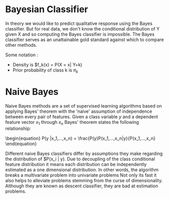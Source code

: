 # Bayesian Classifier
In theory we would like to predict qualitative response using the Bayes classifier. But for real data, we don't know the conditional distribution of Y given X and so computing the Bayes classifier is impossible. The Bayes classifier serves as an unattainable gold standard against which to compare other methods.

Some notation :
- Density is $f_k(x) = P(X = x| Y=k)
- Prior probability of class k is $\pi_k$

# Naive Bayes
Naive Bayes methods are a set of supervised learning algorithms based on applying Bayes' theorem with the 'naive' assumption of independence between every pair of features. Given a class variable $y$ and a dependent feature vector $x_1$ through $x_n$ Bayes' theorem states the following relationship:

\begin{equation}
P(y |x_1,...,x_n) = \frac{P(y)P(x_1,...,x_n|y}{P(x_1,...,x_n}
\end{equation}

Different naive Bayes classifiers differ by assumptions they make regarding the distribution of $P(x_i | y).
Due to decoupling of the class conditional feature distribution it means each distribution can be independently estimated as a one dimensional distribution. In other words, the algorithm breaks a multivariate problem into univariate problems
Not only its fast it also helps to alleviate problems stemming from the curse of dimensionality.
Although they are known as descent classifier, they are bad at estimation problems.

